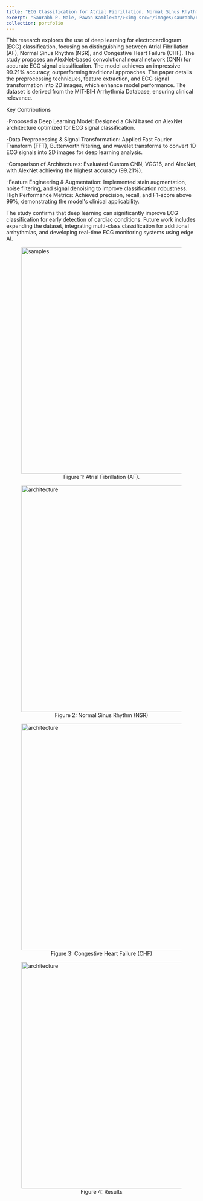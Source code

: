 ```yaml
---
title: "ECG Classification for Atrial Fibrillation, Normal Sinus Rhythm, and Congestive Heart Failure"
excerpt: "Saurabh P. Nale, Pawan Kamble<br/><img src='/images/saurabh/ecg/main.png'>"
collection: portfolio
---
```


This research explores the use of deep learning for electrocardiogram (ECG) classification, focusing on distinguishing between Atrial Fibrillation (AF), Normal Sinus Rhythm (NSR), and Congestive Heart Failure (CHF). The study proposes an AlexNet-based convolutional neural network (CNN) for accurate ECG signal classification. The model achieves an impressive 99.21% accuracy, outperforming traditional approaches. The paper details the preprocessing techniques, feature extraction, and ECG signal transformation into 2D images, which enhance model performance. The dataset is derived from the MIT-BIH Arrhythmia Database, ensuring clinical relevance. 


Key Contributions

-Proposed a Deep Learning Model: Designed a CNN based on AlexNet architecture optimized for ECG signal classification.
    
-Data Preprocessing & Signal Transformation: Applied Fast Fourier Transform (FFT), Butterworth filtering, and wavelet transforms to convert 1D ECG signals into 2D images for deep learning analysis.
    
-Comparison of Architectures: Evaluated Custom CNN, VGG16, and AlexNet, with AlexNet achieving the highest accuracy (99.21%).
    
-Feature Engineering & Augmentation: Implemented stain augmentation, noise filtering, and signal denoising to improve classification robustness.
    High Performance Metrics: Achieved precision, recall, and F1-score above 99%, demonstrating the model's clinical applicability.


The study confirms that deep learning can significantly improve ECG classification for early detection of cardiac conditions. Future work includes expanding the dataset, integrating multi-class classification for additional arrhythmias, and developing real-time ECG monitoring systems using edge AI.

<figure>
  <img src="/images/saurabh/ecg/af.png" alt="samples" width="600">
  <figcaption style="text-align: center;">Figure 1: Atrial Fibrillation (AF).</figcaption>
</figure>

<figure>
    <img src="/images/saurabh/ecg/normal.png" alt="architecture" width="600">
    <figcaption style="text-align: center;">Figure 2: Normal Sinus Rhythm (NSR)</figcaption>
  </figure>

  <figure>
    <img src="/images/saurabh/ecg/chf.png" alt="architecture" width="600">
    <figcaption style="text-align: center;">Figure 3: Congestive Heart Failure (CHF)</figcaption>
  </figure>

  <figure>
    <img src="/images/saurabh/ecg/results.png" alt="architecture" width="600">
    <figcaption style="text-align: center;">Figure 4: Results</figcaption>
  </figure>